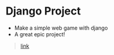 # Django Project

* Make a simple web game with django
* A great epic project!

> [link](https://app3774.acapp.acwing.com.cn/superperson/)
